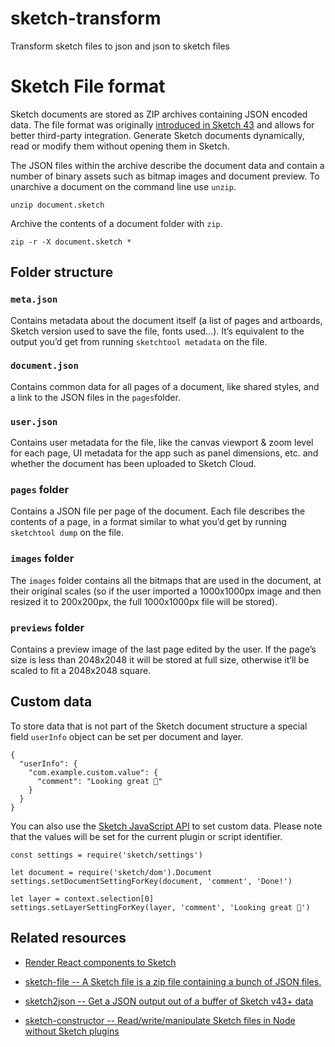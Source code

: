 # sketch-transform
Transform sketch files to json and json to sketch files

# Sketch File format

Sketch documents are stored as ZIP archives containing JSON encoded data. The file format was originally [introduced in Sketch 43](https://sketchplugins.com/d/87-new-file-format-in-sketch-43) and allows for better third-party integration. Generate Sketch documents dynamically, read or modify them without opening them in Sketch.

The JSON files within the archive describe the document data and contain a number of binary assets such as bitmap images and document preview. To unarchive a document on the command line use `unzip`.

```
unzip document.sketch
```

Archive the contents of a document folder with `zip`.

```
zip -r -X document.sketch *
```

## Folder structure

### **`meta.json`**

Contains metadata about the document itself (a list of pages and artboards, Sketch version used to save the file, fonts used…). It’s equivalent to the output you’d get from running `sketchtool metadata` on the file.

### **`document.json`**

Contains common data for all pages of a document, like shared styles, and a link to the JSON files in the `pages`folder.

### **`user.json`**

Contains user metadata for the file, like the canvas viewport & zoom level for each page, UI metadata for the app such as panel dimensions, etc. and whether the document has been uploaded to Sketch Cloud.

### **`pages` folder**

Contains a JSON file per page of the document. Each file describes the contents of a page, in a format similar to what you’d get by running `sketchtool dump` on the file.

### **`images` folder**

The `images` folder contains all the bitmaps that are used in the document, at their original scales (so if the user imported a 1000x1000px image and then resized it to 200x200px, the full 1000x1000px file will be stored).

### **`previews` folder**

Contains a preview image of the last page edited by the user. If the page’s size is less than 2048x2048 it will be stored at full size, otherwise it’ll be scaled to fit a 2048x2048 square.

## Custom data

To store data that is not part of the Sketch document structure a special field `userInfo` object can be set per document and layer.

```
{
  "userInfo": {
    "com.example.custom.value": {
      "comment": "Looking great 👏"
    }
  }
}
```

You can also use the [Sketch JavaScript API](https://developer.sketch.com/reference/api/#settings) to set custom data. Please note that the values will be set for the current plugin or script identifier.

```
const settings = require('sketch/settings')

let document = require('sketch/dom').Document
settings.setDocumentSettingForKey(document, 'comment', 'Done!')

let layer = context.selection[0]
settings.setLayerSettingForKey(layer, 'comment', 'Looking great 👏')
```

## Related resources

- [ Render React components to Sketch](https://github.com/airbnb/react-sketchapp)


- [sketch-file -- A Sketch file is a zip file containing a bunch of JSON files.](https://github.com/Lona/sketch-file)

- [sketch2json -- Get a JSON output out of a buffer of Sketch v43+ data](https://github.com/xaviervia/sketch2json)

- [sketch-constructor -- Read/write/manipulate Sketch files in Node without Sketch plugins](https://github.com/amzn/sketch-constructor)
